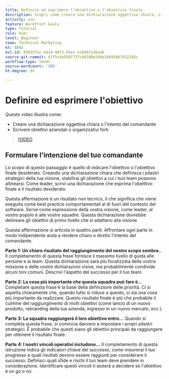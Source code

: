 ```yaml
---
title: Definire ed esprimere l’obiettivo o l’obiettivo finale
description: Scopri come creare una dichiarazione oggettiva chiara, o Intent del Comandante, e scrivere obiettivi aziendali o organizzativi forti.
activity: use
feature: Workfront Goals
type: Tutorial
role: User
level: Beginner
team: Technical Marketing
kt: 8892
exl-id: 95035fac-e434-4073-91e1-e16997a36a46
source-git-commit: d1f5c4a558f737cb8188e209a16b91b67d32285c
workflow-type: tm+mt
source-wordcount: '395'
ht-degree: 0%

---
```


# Definire ed esprimere l&#39;obiettivo

Questo video illustra come:

* Creare una dichiarazione oggettiva chiara o l&#39;intento del comandante
* Scrivere obiettivi aziendali o organizzativi forti

>[!VIDEO](https://video.tv.adobe.com/v/335186/?quality=12)

<!--
Your turn graphic
-->

## Formulare l&#39;intenzione del tuo comandante

Lo scopo di questo passaggio è quello di indicare l&#39;obiettivo o l&#39;obiettivo finale desiderato. Creando una dichiarazione chiara che definisca i pilastri strategici della tua visione, stabilirai gli obiettivi a cui i tuoi team possono allinearsi. Come leader, scrivi una dichiarazione che esprima l&#39;obiettivo finale e il risultato desiderato.

Questa affermazione è un risultato non tecnico, il che significa che viene eseguita come best practice comportamentali al di fuori del contesto del software. Serve come espressione della vostra visione, come leader, al vostro popolo e alle vostre squadre. Questa dichiarazione dovrebbe delineare gli obiettivi di primo livello che si adattano alla visione.

Questa affermazione si articola in quattro parti. Affrontare ogni parte in modo indipendente aiuta a rendere chiaro e diretto l&#39;intento del comandante.

**Parte 1: Un chiaro risultato del raggiungimento del nostro scopo sembra..**
Il completamento di questa frase fornisce il massimo livello di guida alle persone e ai team. Questa dichiarazione sarà più focalizzata della vostra missione e delle vostre dichiarazioni visive, ma probabilmente condivide alcuni toni comuni. Descrivi l&#39;aspetto del successo per il tuo team.

**Parte 2: La cosa più importante che questa squadra può fare è...**
Completare questa frase è la base della definizione delle priorità. Ci si aspetta chiaramente che, quando tutto si riduce a questo, ci sia una cosa più importante da realizzare. Questo risultato finale è più che probabile il culmine del raggiungimento di molti obiettivi (come lancio di un nuovo prodotto, rebranding della tua azienda, ingresso in un nuovo mercato, ecc.).

**Parte 3: La squadra raggiungerà il loro obiettivo entro...**
Quando si completa questa frase, si comincia davvero a impostare i propri pilastri strategici. È probabile che questi siano gli obiettivi principali da raggiungere per ottenere il risultato finale.

**Parte 4: I nostri vincoli operativi includono...**
Il completamento di questa istruzione indica gli indicatori chiave del successo, come misurerai il tuo progresso e quali risultati devono essere raggiunti per considerare il successo. Definisci quali sfide e rischi il tuo team deve prendere in considerazione. Identificare questi vincoli ti aiuterà a decidere se l&#39;obiettivo è un go o no.
